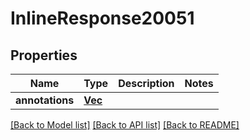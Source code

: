 # InlineResponse20051

## Properties

Name | Type | Description | Notes
------------ | ------------- | ------------- | -------------
**annotations** | [**Vec<Value>**](Value.md) |  | 

[[Back to Model list]](../README.md#documentation-for-models) [[Back to API list]](../README.md#documentation-for-api-endpoints) [[Back to README]](../README.md)



